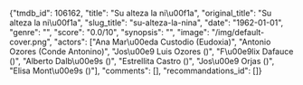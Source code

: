 {"tmdb_id": 106162, "title": "Su alteza la ni\u00f1a", "original_title": "Su alteza la ni\u00f1a", "slug_title": "su-alteza-la-nina", "date": "1962-01-01", "genre": "", "score": "0.0/10", "synopsis": "", "image": "/img/default-cover.png", "actors": ["Ana Mar\u00eda Custodio (Eudoxia)", "Antonio Ozores (Conde Antonino)", "Jos\u00e9 Luis Ozores ()", "F\u00e9lix Dafauce ()", "Alberto Dalb\u00e9s ()", "Estrellita Castro ()", "Jos\u00e9 Orjas ()", "Elisa Mont\u00e9s ()"], "comments": [], "recommandations_id": []}